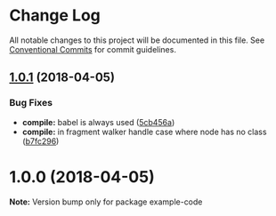 # Change Log

All notable changes to this project will be documented in this file.
See [Conventional Commits](https://conventionalcommits.org) for commit guidelines.

<a name="1.0.1"></a>
## [1.0.1](https://github.com/zenflow/example-code/compare/v1.0.0...v1.0.1) (2018-04-05)


### Bug Fixes

* **compile:** babel is always used ([5cb456a](https://github.com/zenflow/example-code/commit/5cb456a))
* **compile:** in fragment walker handle case where node has no class ([b7fc296](https://github.com/zenflow/example-code/commit/b7fc296))




<a name="1.0.0"></a>
# 1.0.0 (2018-04-05)




**Note:** Version bump only for package example-code
